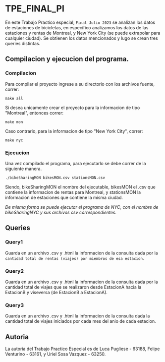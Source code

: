 # TPE_FINAL_PI
En este Trabajo Practico especial, `Final Julio 2023` se analizan los datos de estaciones de bicicletas, en especifico analizamos los datos de las estaciones y rentas de Montreal, y New York City (se puede extrapolar para cualquier ciudad). Se obtienen los datos mencionados y lugo se crean tres queries distintas.

## Compilacion y ejecucion del programa.
### Compilacion
Para compilar el proyecto ingrese a su directorio con los archivos fuente, correr:
```
make all
```

Si desea unicamente crear el proyecto para la informacion de tipo "Montreal", entonces correr:
```
make mon
```
Caso contrario, para la informacion de tipo "New York City", correr:
```
make nyc
```

### Ejecucion
Una vez compilado el programa, para ejecutarlo se debe correr de la siguiente manera.
```
./bikeSharingMON bikesMON.csv stationsMON.csv
```
Siendo, bikeSharingMON el nombre del ejecutable, bikesMON el .csv que contiene la informacion de rentas para Montreal, y stationsMON la informacion de estaciones que contiene la misma ciudad.

_De misma forma se puede ejecutar el programa de NYC, con el nombre de bikeSharingNYC y sus archivos csv correspondientes._

## Queries

### Query1
Guarda en un archivo .csv y .html la informacion de la consulta dada por la `cantidad total de rentas (viajes) por miembros de esa estacion`.

### Query2
Guarda en un archivo .csv y .html la informacion de la consulta dada por la cantidad total de viajes que se realizaron desde EstacionA hacia la EstacionB y viseversa (de EstacionB a EstacionA).

### Query3 
Guarda en un archivo .csv y .html la informacion de la consulta dada la cantidad total de viajes iniciados por cada mes del anio de cada estacion.

## Autoria
La autoria del Trabajo Practico Especial es de Luca Pugliese - 63188, Felipe Venturino - 63161, y Uriel Sosa Vazquez - 63250.


